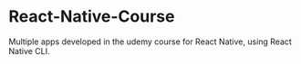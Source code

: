 # React-Native-Course
Multiple apps developed in the udemy course for React Native, using React Native CLI.
